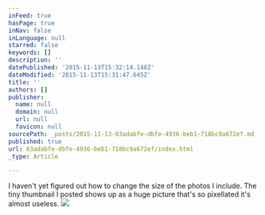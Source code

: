 ```yaml
---
inFeed: true
hasPage: true
inNav: false
inLanguage: null
starred: false
keywords: []
description: ''
datePublished: '2015-11-13T15:32:14.148Z'
dateModified: '2015-11-13T15:31:47.645Z'
title: ''
authors: []
publisher:
  name: null
  domain: null
  url: null
  favicon: null
sourcePath: _posts/2015-11-13-83adabfe-dbfe-4936-beb1-718bc9a672ef.md
published: true
url: 83adabfe-dbfe-4936-beb1-718bc9a672ef/index.html
_type: Article

---
```

I haven't yet figured out how to change the size of the photos I include. The tiny thumbnail I posted shows up as a huge picture that's so pixellated it's almost useless.
![](https://the-grid-user-content.s3-us-west-2.amazonaws.com/1a5d4f7f-5f18-4bc3-b248-71ada17e615d.jpg)
